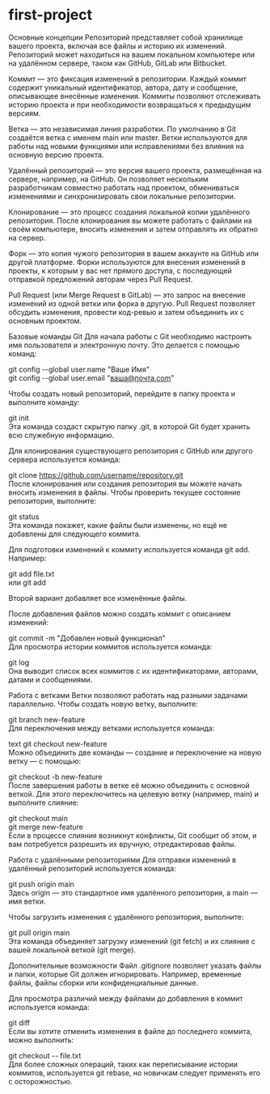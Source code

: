# first-project
Основные концепции
Репозиторий представляет собой хранилище вашего проекта, включая все файлы и историю их изменений. Репозиторий может находиться на вашем локальном компьютере или на удалённом сервере, таком как GitHub, GitLab или Bitbucket.

Коммит — это фиксация изменений в репозитории. Каждый коммит содержит уникальный идентификатор, автора, дату и сообщение, описывающее внесённые изменения. Коммиты позволяют отслеживать историю проекта и при необходимости возвращаться к предыдущим версиям.

Ветка — это независимая линия разработки. По умолчанию в Git создаётся ветка с именем main или master. Ветки используются для работы над новыми функциями или исправлениями без влияния на основную версию проекта.

Удалённый репозиторий — это версия вашего проекта, размещённая на сервере, например, на GitHub. Он позволяет нескольким разработчикам совместно работать над проектом, обмениваться изменениями и синхронизировать свои локальные репозитории.

Клонирование — это процесс создания локальной копии удалённого репозитория. После клонирования вы можете работать с файлами на своём компьютере, вносить изменения и затем отправлять их обратно на сервер.

Форк — это копия чужого репозитория в вашем аккаунте на GitHub или другой платформе. Форки используются для внесения изменений в проекты, к которым у вас нет прямого доступа, с последующей отправкой предложений авторам через Pull Request.

Pull Request (или Merge Request в GitLab) — это запрос на внесение изменений из одной ветки или форка в другую. Pull Request позволяет обсудить изменения, провести код-ревью и затем объединить их с основным проектом.

Базовые команды Git
Для начала работы с Git необходимо настроить имя пользователя и электронную почту. Это делается с помощью команд:

git config --global user.name "Ваше Имя"  
git config --global user.email "ваша@почта.com"  

Чтобы создать новый репозиторий, перейдите в папку проекта и выполните команду:


git init  
Эта команда создаст скрытую папку .git, в которой Git будет хранить всю служебную информацию.

Для клонирования существующего репозитория с GitHub или другого сервера используется команда:


git clone https://github.com/username/repository.git  
После клонирования или создания репозитория вы можете начать вносить изменения в файлы. Чтобы проверить текущее состояние репозитория, выполните:


git status  
Эта команда покажет, какие файлы были изменены, но ещё не добавлены для следующего коммита.

Для подготовки изменений к коммиту используется команда git add. Например:


git add file.txt  
или
git add   

Второй вариант добавляет все изменённые файлы.

После добавления файлов можно создать коммит с описанием изменений:


git commit -m "Добавлен новый функционал"  
Для просмотра истории коммитов используется команда:


git log  
Она выводит список всех коммитов с их идентификаторами, авторами, датами и сообщениями.

Работа с ветками
Ветки позволяют работать над разными задачами параллельно. Чтобы создать новую ветку, выполните:


git branch new-feature  
Для переключения между ветками используется команда:

text
git checkout new-feature  
Можно объединить две команды — создание и переключение на новую ветку — с помощью:


git checkout -b new-feature  
После завершения работы в ветке её можно объединить с основной веткой. Для этого переключитесь на целевую ветку (например, main) и выполните слияние:


git checkout main  
git merge new-feature  
Если в процессе слияния возникнут конфликты, Git сообщит об этом, и вам потребуется разрешить их вручную, отредактировав файлы.

Работа с удалёнными репозиториями
Для отправки изменений в удалённый репозиторий используется команда:


git push origin main  
Здесь origin — это стандартное имя удалённого репозитория, а main — имя ветки.

Чтобы загрузить изменения с удалённого репозитория, выполните:


git pull origin main  
Эта команда объединяет загрузку изменений (git fetch) и их слияние с вашей локальной веткой (git merge).

Дополнительные возможности
Файл .gitignore позволяет указать файлы и папки, которые Git должен игнорировать. Например, временные файлы, файлы сборки или конфиденциальные данные.

Для просмотра различий между файлами до добавления в коммит используется команда:


git diff  
Если вы хотите отменить изменения в файле до последнего коммита, можно выполнить:


git checkout -- file.txt  
Для более сложных операций, таких как переписывание истории коммитов, используется git rebase, но новичкам следует применять его с осторожностью.


